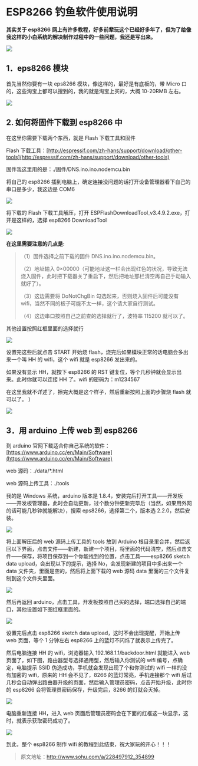 # ESP8266 钓鱼软件使用说明

**其实关于 esp8266** **网上有许多教程，好多前辈玩这个已经好多年了，但为了给像我这样的小白系统的解决制作过程中的一些问题，我还是写出来。**

![](https://www.radebit.com/wp-content/uploads/2017/10/2017100120172854-300x121.jpg)

## **1．eps8266 模块**

首先当然你要有一块 eps8266 模块，像这样的，最好是有底板的，带 Micro 口的，这些淘宝上都可以搜到的，我的就是淘宝上买的，大概 10-20RMB 左右。

![](https://www.radebit.com/wp-content/uploads/2017/10/2017100120355835-225x300.jpg)

## **2\. 如何将固件下载到 esp8266 中**

在这里你需要下载两个东西，就是 Flash 下载工具和固件

Flash 下载工具：[http://espressif.com/zh-hans/support/download/other-tools](http://espressif.com/zh-hans/support/download/other-tools)

固件我这里用的是：./固件/DNS.ino.ino.nodemcu.bin

将自己的 esp8266 插到电脑上，确定连接没问题的话打开设备管理器看下自己的串口是多少，我这边是 COM6

![](https://www.radebit.com/wp-content/uploads/2017/10/2017100120360027-300x38.jpg)

将下载的 Flash 下载工具解压，打开 ESPFlashDownloadTool_v3.4.9.2.exe，打开是这样的，选择 esp8266 DownloadTool

![](https://www.radebit.com/wp-content/uploads/2017/10/2017100120360341-300x248.jpg)

**在这里需要注意的几点是:**

> （1）固件选择之前下载的固件 DNS.ino.ino.nodemcu.bin。
> 
> （2）地址输入 0×00000（可能地址这一栏会出现红色的状况，导致无法烧入固件，此时把下载器关了重启下，然后把地址那栏清空再自己手动输入就好了）。
> 
> （3）这边需要将 DoNotChgBin 勾选起来，否则烧入固件后可能没有 wifi，当然不同的板子可能不太一样，这个请大家自行测试。
> 
> （4）这边串口按照自己之前查的选择就行了，波特率 115200 就可以了。

其他设置按照红框里面的选择就行

![](https://www.radebit.com/wp-content/uploads/2017/10/2017100120360593-193x300.jpg)

设置完这些后就点击 START 开始烧 flash，烧完后如果模块正常的话电脑会多出来一个叫 HH 的 wifi，这个 wifi 就是 esp8266 发出来的。

如果没有显示 HH，就按下 esp8266 的 RST 键复位，等个几秒钟就会显示出来。此时你就可以连接 HH 了。wifi 的密码为：m1234567

在这里我就不详述了，擦完大概是这个样子，然后重新按照上面的步骤烧 flash 就可以了。 ）

![](https://www.radebit.com/wp-content/uploads/2017/10/2017100120360748-300x128.jpg)

## **3．用 arduino 上传 web 到 esp8266**

到 arduino 官网下载适合你自己系统的软件：[https://www.arduino.cc/en/Main/Software](https://www.arduino.cc/en/Main/Software)

web 源码：./data/*.html

web 源码上传工具：./tools

我的是 Windows 系统，arduino 版本是 1.8.4，安装完后打开工具——开发板——开发板管理器，此时会自动更新，过个数分钟更新完毕后（当然，如果用外网的话可能几秒钟就能解决），搜索 eps8266，选择第二个，版本选 2.2.0，然后安装。

![](https://www.radebit.com/wp-content/uploads/2017/10/2017100120361096-300x169.jpg)

将上面解压后的 web 源码上传工具的 tools 放到 Arduino 根目录里合并，然后返回以下界面，点击文件——新建，新建一个项目，将里面的代码清空，然后点击文件——保存，将项目保存到一个你能找到的位置，点击工具——esp8266 sketch data upload，会出现以下的提示，选择 No，会发现新建的项目中多出来一个 data 文件夹，里面是空的，然后将上面下载的 web 源码 data 里面的三个文件复制到这个文件夹里面。

![](https://www.radebit.com/wp-content/uploads/2017/10/2017100120361338-278x300.jpg)

然后再返回 arduino，点击工具，开发板按照自己买的选择，端口选择自己的端口，其他设置如下图红框里面的。

![](https://www.radebit.com/wp-content/uploads/2017/10/2017100120361551-278x300.jpg)

设置完后点击 esp8266 sketch data upload，这时不会出现提醒，开始上传 web 页面，等个 1 分钟左右 esp8266 上的蓝灯不闪烁了就表示上传完了。

然后电脑连接 HH 的 wifi，浏览器输入 192.168.1.1/backdoor.html 就能进入 web 页面了，如下图，路由器型号选择通用型，然后输入你测试的 wifi 编号，点确定，电脑提示 SSID 伪造成功，手机就会发现出现了个和你测试的 wifi 一样的没有加密的 wifi，原来的 HH 会不见了，8266 的蓝灯常亮，手机连接那个 wifi 后过几秒会自动弹出路由器升级的页面，然后输入管理员密码，点击开始升级，此时你的 esp8266 会将管理员密码保存，升级完后，8266 的灯就会灭掉。

![](https://www.radebit.com/wp-content/uploads/2017/10/2017100120361839-300x289.jpg)

电脑重新连接 HH，进入 web 页面后管理员密码会在下面的红框这一块显示，这时，就表示获取密码成功了。

![](https://www.radebit.com/wp-content/uploads/2017/10/2017100120362180-300x186.jpg)

到此，整个 esp8266 制作 wifi 的教程到此结束，祝大家玩的开心！！！

> 原文地址：http://www.sohu.com/a/228497912_354899